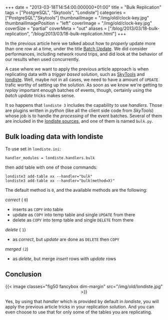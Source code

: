 +++
date = "2013-03-18T14:54:00.000000+01:00"
title = "Bulk Replication"
tags = ["PostgreSQL", "Skytools", "Londiste"]
categories = ["PostgreSQL","Skytools"]
thumbnailImage = "/img/old/clock-key.jpg"
thumbnailImagePosition = "left"
coverImage = "/img/old/clock-key.jpg"
coverSize = "partial"
coverMeta = "out"
aliases = ["/blog/2013/03/18-bulk-replication",
           "/blog/2013/03/18-bulk-replication.html"]
+++

In the previous article here we talked about how to 
*properly* update more
than one row at a time, under the title 
[Batch Update](http://tapoueh.org/blog/2013/03/15-batch-update.html). We did consider
performances, including network round trips, and did look at the behavior of
our results when used concurrently.

A case where we want to apply the previous article approach is when
replicating data with a 
*trigger based solution*, such as 
[SkyTools](http://wiki.postgresql.org/wiki/SkyTools) and
[londiste](https://github.com/markokr/skytools). Well, maybe not in all cases, we need to have a amount of 
`UPDATE`
trafic worthy of setting up the solution. As soon as we know we're getting
to 
*replay* important enough batches of events, though, certainly using the
*batch update* tricks makes sense.

It so happens that 
`londiste 3` includes the capability to use 
*handlers*. Those
are plugins written in 
*python* (like all the client side code from 
*SkyTools*)
whose job is to handle the 
*processing* of the event batches. Several of them
are included in the 
[londiste sources](https://github.com/markokr/skytools/tree/master/python/londiste), and one of them is named 
`bulk.py`.


## Bulk loading data with londiste

To use set in 
`londiste.ini`:

~~~
handler_modules = londiste.handlers.bulk
~~~


then add table with one of those commands:

~~~
londiste3 add-table xx --handler="bulk"
londiste3 add-table xx --handler="bulk(method=X)"
~~~


The default method is 
`0`, and the available methods are the following:

*correct* (
`0`)
  - inserts as 
`COPY` into table
  - update as 
`COPY` into temp table and single 
`UPDATE` from there
  - delete as 
`COPY` into temp table and single 
`DELETE` from there

*delete* (
`1`)
  - as 
*correct*, but 
*update* are done as 
`DELETE` then 
`COPY`

*merged* 
`(2`)
 - as 
*delete*, but merge 
*insert* rows with 
*update* rows


## Conclusion
<center>
{{< image classes="fig50 fancybox dim-margin" src="/img/old/londiste.jpg" >}}
</center>

Yes, by using that 
*handler* which is provided by default in 
*londiste*, you
will apply the previous article tricks in your replication solution. And you
can even choose to use that for only some of the tables you are replicating.
